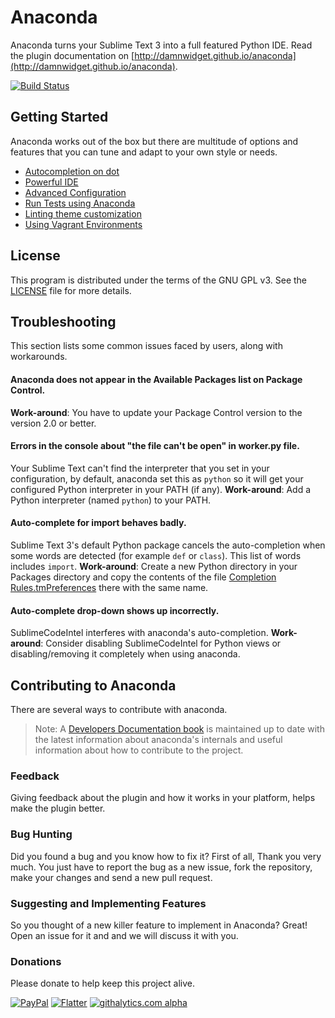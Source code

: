 # Anaconda
Anaconda turns your Sublime Text 3 into a full featured Python IDE. Read the plugin documentation on [http://damnwidget.github.io/anaconda](http://damnwidget.github.io/anaconda).

[![Build Status](https://www.gitbook.io/button/status/book/damnwidget/anacondast3-developers-documentation)](https://www.gitbook.io/book/damnwidget/anacondast3-developers-documentation/activity)

## Getting Started
Anaconda works out of the box but there are multitude of options and features that you can tune and adapt to your own style or needs.

* [Autocompletion on dot](http://damnwidget.github.io/anaconda/IDE/#toc_3)
* [Powerful IDE](http://damnwidget.github.io/anaconda/IDE/)
* [Advanced Configuration](http://damnwidget.github.io/anaconda/anaconda_settings/)
* [Run Tests using Anaconda](http://damnwidget.github.io/anaconda/tests_runner/)
* [Linting theme customization](http://damnwidget.github.io/anaconda/IDE/#toc_50)
* [Using Vagrant Environments](http://damnwidget.github.io/anaconda/vagrant/)

## License
This program is distributed under the terms of the GNU GPL v3. See the [LICENSE][license] file for more details.

## Troubleshooting
This section lists some common issues faced by users, along with workarounds.

#### Anaconda does not appear in the Available Packages list on Package Control.
**Work-around**: You have to update your Package Control version to the version 2.0 or better.

#### Errors in the console about "the file can't be open" in worker.py file.
Your Sublime Text can't find the interpreter that you set in your configuration, by default, anaconda set this as `python` so it will get your configured Python interpreter in your PATH (if any).
**Work-around**: Add a Python interpreter (named `python`) to your PATH.

#### Auto-complete for import behaves badly.
Sublime Text 3's default Python package cancels the auto-completion when some words are detected (for example `def` or `class`). This list of words includes `import`.
**Work-around**: Create a new Python directory in your Packages directory and copy the contents of the file [Completion Rules.tmPreferences][Completion-Rules] there with the same name.

#### Auto-complete drop-down shows up incorrectly.
SublimeCodeIntel interferes with anaconda's auto-completion.
**Work-around**: Consider disabling SublimeCodeIntel for Python views or disabling/removing it completely when using anaconda.

## Contributing to Anaconda
There are several ways to contribute with anaconda.

> Note: A [Developers Documentation book][dev-docs] is maintained up to date with the latest information about anaconda's internals and useful information about how to contribute to the project.

### Feedback
Giving feedback about the plugin and how it works in your platform, helps make the plugin better.

### Bug Hunting
Did you found a bug and you know how to fix it? First of all, Thank you very much. You just have to report the bug as a new issue, fork the repository, make your changes and send a new pull request.

### Suggesting and Implementing Features
So you thought of a new killer feature to implement in Anaconda? Great! Open an issue for it and and we will discuss it with you.

### Donations
Please donate to help keep this project alive.

[![PayPal][paypal-donate-image]][paypal-donate-link]
[![Flatter][flatter-image]][flatter-link]
[![githalytics.com alpha][githalytics-image]][githalytics-link]

  [license]: https://raw.githubusercontent.com/DamnWidget/anaconda/master/LICENSE
  [Completion-Rules]: https://raw.githubusercontent.com/DamnWidget/anaconda/master/Completion%20Rules.tmPreferences
  [dev-docs]: http://damnwidget.gitbooks.io/anacondast3-developers-documentation/
  [paypal-donate-image]: https://www.paypalobjects.com/en_US/i/btn/btn_donate_SM.gif
  [paypal-donate-link]: https://www.paypal.com/cgi-bin/webscr?cmd=_donations&business=KP7PAHR962UGG&lc=US&currency_code=EUR&bn=PP%2dDonationsBF%3abtn_donate_SM%2egif%3aNonHosted
  [flatter-image]: https://api.flattr.com/button/flattr-badge-large.png
  [flatter-link]: http://flattr.com/thing/1765332/DamnWidgetanaconda-on-GitHub
  [githalytics-image]: https://cruel-carlota.pagodabox.com/de124b4ffd37f6c0491ee7e4de3ec4cc "githalytics.com"
  [githalytics-link]: http://githalytics.com/DamnWidget/anaconda
